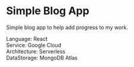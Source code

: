 # Simple Blog App
Simple blog app to help add progress to my work.

Language: React  
Service: Google Cloud  
Architecture: Serverless  
DataStorage: MongoDB Atlas  

